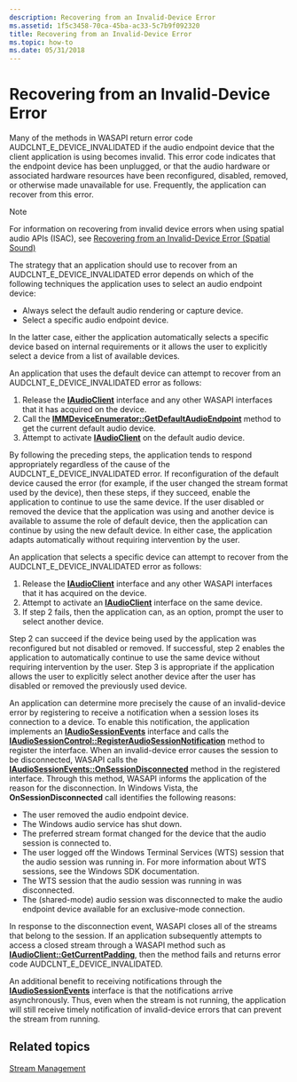 ```yaml
---
description: Recovering from an Invalid-Device Error
ms.assetid: 1f5c3458-70ca-45ba-ac33-5c7b9f092320
title: Recovering from an Invalid-Device Error
ms.topic: how-to
ms.date: 05/31/2018
---
```


# Recovering from an Invalid-Device Error

Many of the methods in WASAPI return error code AUDCLNT\_E\_DEVICE\_INVALIDATED if the audio endpoint device that the client application is using becomes invalid. This error code indicates that the endpoint device has been unplugged, or that the audio hardware or associated hardware resources have been reconfigured, disabled, removed, or otherwise made unavailable for use. Frequently, the application can recover from this error.

>[!NOTE]
> For information on recovering from invalid device errors when using spatial audio APIs (ISAC), see [Recovering from an Invalid-Device Error (Spatial Sound)](recovering-from-an-invalid-device-error-spatial-sound.md)

The strategy that an application should use to recover from an AUDCLNT\_E\_DEVICE\_INVALIDATED error depends on which of the following techniques the application uses to select an audio endpoint device:

-   Always select the default audio rendering or capture device.
-   Select a specific audio endpoint device.

In the latter case, either the application automatically selects a specific device based on internal requirements or it allows the user to explicitly select a device from a list of available devices.

An application that uses the default device can attempt to recover from an AUDCLNT\_E\_DEVICE\_INVALIDATED error as follows:

1.  Release the [**IAudioClient**](/windows/desktop/api/Audioclient/nn-audioclient-iaudioclient) interface and any other WASAPI interfaces that it has acquired on the device.
2.  Call the [**IMMDeviceEnumerator::GetDefaultAudioEndpoint**](/windows/desktop/api/Mmdeviceapi/nf-mmdeviceapi-immdeviceenumerator-getdefaultaudioendpoint) method to get the current default audio device.
3.  Attempt to activate [**IAudioClient**](/windows/desktop/api/Audioclient/nn-audioclient-iaudioclient) on the default audio device.

By following the preceding steps, the application tends to respond appropriately regardless of the cause of the AUDCLNT\_E\_DEVICE\_INVALIDATED error. If reconfiguration of the default device caused the error (for example, if the user changed the stream format used by the device), then these steps, if they succeed, enable the application to continue to use the same device. If the user disabled or removed the device that the application was using and another device is available to assume the role of default device, then the application can continue by using the new default device. In either case, the application adapts automatically without requiring intervention by the user.

An application that selects a specific device can attempt to recover from the AUDCLNT\_E\_DEVICE\_INVALIDATED error as follows:

1.  Release the [**IAudioClient**](/windows/desktop/api/Audioclient/nn-audioclient-iaudioclient) interface and any other WASAPI interfaces that it has acquired on the device.
2.  Attempt to activate an [**IAudioClient**](/windows/desktop/api/Audioclient/nn-audioclient-iaudioclient) interface on the same device.
3.  If step 2 fails, then the application can, as an option, prompt the user to select another device.

Step 2 can succeed if the device being used by the application was reconfigured but not disabled or removed. If successful, step 2 enables the application to automatically continue to use the same device without requiring intervention by the user. Step 3 is appropriate if the application allows the user to explicitly select another device after the user has disabled or removed the previously used device.

An application can determine more precisely the cause of an invalid-device error by registering to receive a notification when a session loses its connection to a device. To enable this notification, the application implements an [**IAudioSessionEvents**](/windows/desktop/api/Audiopolicy/nn-audiopolicy-iaudiosessionevents) interface and calls the [**IAudioSessionControl::RegisterAudioSessionNotification**](/windows/desktop/api/Audiopolicy/nf-audiopolicy-iaudiosessioncontrol-registeraudiosessionnotification) method to register the interface. When an invalid-device error causes the session to be disconnected, WASAPI calls the [**IAudioSessionEvents::OnSessionDisconnected**](/windows/desktop/api/Audiopolicy/nf-audiopolicy-iaudiosessionevents-onsessiondisconnected) method in the registered interface. Through this method, WASAPI informs the application of the reason for the disconnection. In Windows Vista, the **OnSessionDisconnected** call identifies the following reasons:

-   The user removed the audio endpoint device.
-   The Windows audio service has shut down.
-   The preferred stream format changed for the device that the audio session is connected to.
-   The user logged off the Windows Terminal Services (WTS) session that the audio session was running in. For more information about WTS sessions, see the Windows SDK documentation.
-   The WTS session that the audio session was running in was disconnected.
-   The (shared-mode) audio session was disconnected to make the audio endpoint device available for an exclusive-mode connection.

In response to the disconnection event, WASAPI closes all of the streams that belong to the session. If an application subsequently attempts to access a closed stream through a WASAPI method such as [**IAudioClient::GetCurrentPadding**](/windows/desktop/api/Audioclient/nf-audioclient-iaudioclient-getcurrentpadding), then the method fails and returns error code AUDCLNT\_E\_DEVICE\_INVALIDATED.

An additional benefit to receiving notifications through the [**IAudioSessionEvents**](/windows/desktop/api/Audiopolicy/nn-audiopolicy-iaudiosessionevents) interface is that the notifications arrive asynchronously. Thus, even when the stream is not running, the application will still receive timely notification of invalid-device errors that can prevent the stream from running.

## Related topics

<dl> <dt>

[Stream Management](stream-management.md)
</dt> </dl>

 

 



